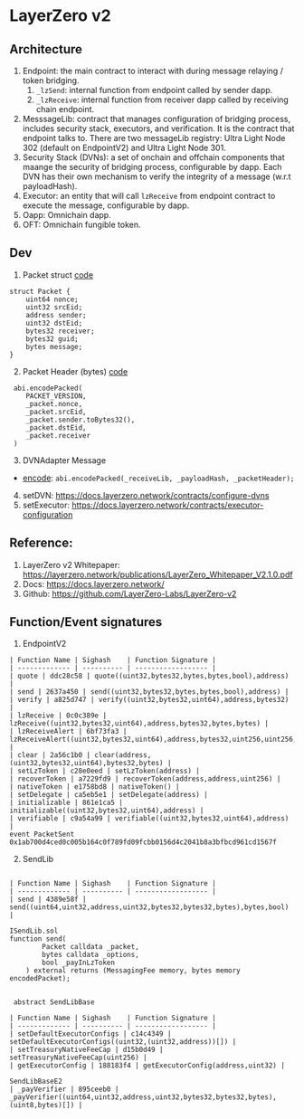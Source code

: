 # LayerZero v2

## Architecture 
1. Endpoint: the main contract to interact with during message relaying / token bridging.
    1. `_lzSend`: internal function from endpoint called by sender dapp.
    2. `_lzReceive`: internal function from receiver dapp called by receiving chain endpoint.
2. MesssageLib: contract that manages configuration of bridging process, includes security stack, executors, and verification. It is the contract that endpoint talks to. There are two messageLib registry: Ultra Light Node 302 (default on EndpointV2) and Ultra Light Node 301.    
3. Security Stack (DVNs):  a set of onchain and offchain components that maange the security of bridging process, configurable by dapp. Each DVN has their own mechanism to verify the integrity of a message (w.r.t payloadHash).    
4.  Executor: an entity that will call `lzReceive` from endpoint contract to execute the message, configurable by dapp. 
5. Oapp: Omnichain dapp.    
6. OFT: Omnichain fungible token.    


##  Dev
1. Packet struct [code](https://github.com/LayerZero-Labs/LayerZero-v2/blob/main/protocol/contracts/interfaces/ISendLib.sol#L8-L16)
```
struct Packet {
    uint64 nonce;
    uint32 srcEid;
    address sender;
    uint32 dstEid;
    bytes32 receiver;
    bytes32 guid;
    bytes message;
}
```
2. Packet Header (bytes) [code](https://github.com/LayerZero-Labs/LayerZero-v2/blob/main/protocol/contracts/messagelib/libs/PacketV1Codec.sol#L41)
```
 abi.encodePacked(
    PACKET_VERSION,
    _packet.nonce,
    _packet.srcEid,
    _packet.sender.toBytes32(),
    _packet.dstEid,
    _packet.receiver
 )
```
3. DVNAdapter Message 
- [encode](https://github.com/LayerZero-Labs/LayerZero-v2/blob/main/messagelib/contracts/uln/dvn/adapters/libs/DVNAdapterMessageCodec.sol#L24C15-L24C75):  `abi.encodePacked(_receiveLib, _payloadHash, _packetHeader);`    
4. setDVN: https://docs.layerzero.network/contracts/configure-dvns
5. setExecutor: https://docs.layerzero.network/contracts/executor-configuration    

## Reference:
1. LayerZero v2 Whitepaper: https://layerzero.network/publications/LayerZero_Whitepaper_V2.1.0.pdf
2. Docs: https://docs.layerzero.network/    
3. Github: https://github.com/LayerZero-Labs/LayerZero-v2    

## Function/Event signatures
1. EndpointV2
```shell
| Function Name | Sighash    | Function Signature | 
| ------------- | ---------- | ------------------ | 
| quote | ddc28c58 | quote((uint32,bytes32,bytes,bytes,bool),address) |
| send | 2637a450 | send((uint32,bytes32,bytes,bytes,bool),address) |
| verify | a825d747 | verify((uint32,bytes32,uint64),address,bytes32) |
| lzReceive | 0c0c389e | lzReceive((uint32,bytes32,uint64),address,bytes32,bytes,bytes) |
| lzReceiveAlert | 6bf73fa3 | lzReceiveAlert((uint32,bytes32,uint64),address,bytes32,uint256,uint256,bytes,bytes,bytes) |
| clear | 2a56c1b0 | clear(address,(uint32,bytes32,uint64),bytes32,bytes) |
| setLzToken | c28e0eed | setLzToken(address) |
| recoverToken | a7229fd9 | recoverToken(address,address,uint256) |
| nativeToken | e1758bd8 | nativeToken() |
| setDelegate | ca5eb5e1 | setDelegate(address) |
| initializable | 861e1ca5 | initializable((uint32,bytes32,uint64),address) |
| verifiable | c9a54a99 | verifiable((uint32,bytes32,uint64),address) |
event PacketSent 0x1ab700d4ced0c005b164c0f789fd09fcbb0156d4c2041b8a3bfbcd961cd1567f
```
2. SendLib
```shell

| Function Name | Sighash    | Function Signature | 
| ------------- | ---------- | ------------------ | 
| send | 4389e58f | send((uint64,uint32,address,uint32,bytes32,bytes32,bytes),bytes,bool) |

ISendLib.sol
function send(
        Packet calldata _packet,
        bytes calldata _options,
        bool _payInLzToken
    ) external returns (MessagingFee memory, bytes memory encodedPacket);
    
    
 abstract SendLibBase
 
| Function Name | Sighash    | Function Signature | 
| ------------- | ---------- | ------------------ | 
| setDefaultExecutorConfigs | c14c4349 | setDefaultExecutorConfigs((uint32,(uint32,address))[]) |
| setTreasuryNativeFeeCap | d15b0d49 | setTreasuryNativeFeeCap(uint256) |
| getExecutorConfig | 188183f4 | getExecutorConfig(address,uint32) |

SendLibBaseE2
| _payVerifier | 895ceeb0 | _payVerifier((uint64,uint32,address,uint32,bytes32,bytes32,bytes),(uint8,bytes)[]) |
```